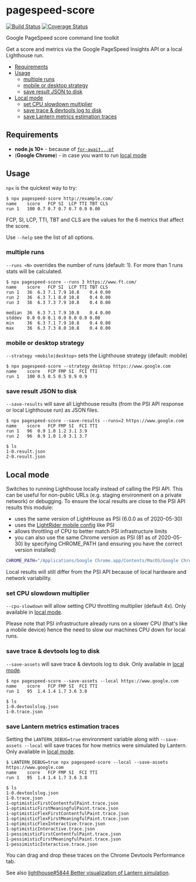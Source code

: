 # pagespeed-score

[![Build Status](https://travis-ci.org/csabapalfi/pagespeed-score.svg?branch=master)](https://travis-ci.org/csabapalfi/pagespeed-score/)
[![Coverage Status](https://coveralls.io/repos/github/csabapalfi/pagespeed-score/badge.svg?2)](https://coveralls.io/github/csabapalfi/pagespeed-score)

Google PageSpeed score command line toolkit

Get a score and metrics via the Google PageSpeed Insights API or a local Lighthouse run.

  - [Requirements](#requirements)
  - [Usage](#usage)
    - [multiple runs](#multiple-runs)
    - [mobile or desktop strategy](#mobile-or-desktop-strategy)
    - [save result JSON to disk](#save-result-json-to-disk)
  - [Local mode](#local-mode)
    - [set CPU slowdown multiplier](#set-cpu-slowdown-multiplier)
    - [save trace & devtools log to disk](#save-trace--devtools-log-to-disk)
    - [save Lantern metrics estimation traces](#save-lantern-metrics-estimation-traces)

## Requirements

* **node.js 10+** - because of [`for-await...of`](https://developer.mozilla.org/en-US/docs/Web/JavaScript/Reference/Statements/for-await...of)
* (**Google Chrome**) - in case you want to run [local mode](#local-mode)

## Usage

`npx` is the quickest way to try:

```
$ npx pagespeed-score http://example.com/
name  	score	FCP	SI	LCP	TTI	TBT	CLS
run 1 	100	0.7	0.7	0.7	0.7	0.0	0.00
```

FCP, SI, LCP, TTI, TBT and CLS are the values for the 6 metrics that affect the score.

Use `--help` see the list of all options.

### multiple runs

`--runs <N>` overrides the number of runs (default: 1). For more than 1 runs stats will be calculated.

```
$ npx pagespeed-score --runs 3 https://www.ft.com/
name  	score	FCP	SI	LCP	TTI	TBT	CLS
run 1 	36	6.3	7.1	7.9	10.8	0.4	0.00
run 2 	36	6.3	7.1	8.0	10.8	0.4	0.00
run 3 	36	6.3	7.3	7.9	10.8	0.4	0.00

median	36	6.3	7.1	7.9	10.8	0.4	0.00
stddev	0.0	0.0	0.1	0.0	0.0	0.0	0.00
min   	36	6.3	7.1	7.9	10.8	0.4	0.00
max   	36	6.3	7.3	8.0	10.8	0.4	0.00
```

### mobile or desktop strategy

`--strategy <mobile|desktop>` sets the Lighthouse strategy (default: mobile)

```
$ npx pagespeed-score --strategy desktop https://www.google.com
name  	score	FCP	FMP	SI	FCI	TTI
run 1 	100	0.5	0.5	0.5	0.9	0.9
```

### save result JSON to disk

`--save-results` will save all Lighthouse results (from the PSI API response or local Lighthouse run) as JSON files.

```
$ npx pagespeed-score --save-results --runs=2 https://www.google.com
name  	score	FCP	FMP	SI	FCI	TTI
run 1 	96	0.9	1.0	1.2	3.1	3.9
run 2 	96	0.9	1.0	1.0	3.1	3.7

$ ls
1-0.result.json
2-0.result.json
```

## Local mode

Switches to running Lighthouse locally instead of calling the PSI API. This can be useful for non-public URLs (e.g. staging environment on a private network) or debugging. To ensure the local results are close to the PSI API results this module:

  * uses the same version of LightHouse as PSI (6.0.0 as of 2020-05-30)
  * uses the [LightRider mobile config](https://github.com/GoogleChrome/lighthouse/blob/master/lighthouse-core/config/lr-mobile-config.js) like PSI
  * allows throttling of CPU to better match PSI infrastructure limits
  * you can also use the same Chrome version as PSI (81 as of 2020-05-30) by specifying CHROME_PATH (and ensuring you have the correct version installed)

```sh
CHROME_PATH="/Applications/Google Chrome.app/Contents/MacOS/Google Chrome" npx pagespeed-score --local "<url>"
```

Local results will still differ from the PSI API because of local hardware and network variability.

### set CPU slowdown multiplier

`--cpu-slowdown` will allow setting CPU throttling multiplier (default 4x). Only available in [local mode](#local-mode).

Please note that PSI infrastructure already runs on a slower CPU (that's like a mobile device) hence the need to slow our machines CPU down for local runs.

### save trace & devtools log to disk

`--save-assets` will save trace & devtools log to disk. Only available in [local mode](#local-mode).

```
$ npx pagespeed-score --save-assets --local https://www.google.com
name  	score	FCP	FMP	SI	FCI	TTI
run 1 	95	1.4	1.4	1.7	3.6	3.8

$ ls
1-0.devtoolslog.json
1-0.trace.json
```

### save Lantern metrics estimation traces

Setting the `LANTERN_DEBUG=true` environment variable along with `--save-assets --local` will save traces for how metrics were simulated by Lantern. Only available in [local mode](#local-mode).

```
$ LANTERN_DEBUG=true npx pagespeed-score --local --save-assets https://www.google.com
name  	score	FCP	FMP	SI	FCI	TTI
run 1 	95	1.4	1.4	1.7	3.6	3.8

$ ls
1-0.devtoolslog.json
1-0.trace.json
1-optimisticFirstContentfulPaint.trace.json
1-optimisticFirstMeaningfulPaint.trace.json
1-optimisticFlexFirstContentfulPaint.trace.json
1-optimisticFlexFirstMeaningfulPaint.trace.json
1-optimisticFlexInteractive.trace.json
1-optimisticInteractive.trace.json
1-pessimisticFirstContentfulPaint.trace.json
1-pessimisticFirstMeaningfulPaint.trace.json
1-pessimisticInteractive.trace.json

```

You can drag and drop these traces on the Chrome Devtools Performance tab.

See also [lighthouse#5844 Better visualization of Lantern simulation](https://github.com/GoogleChrome/lighthouse/issues/5844).
